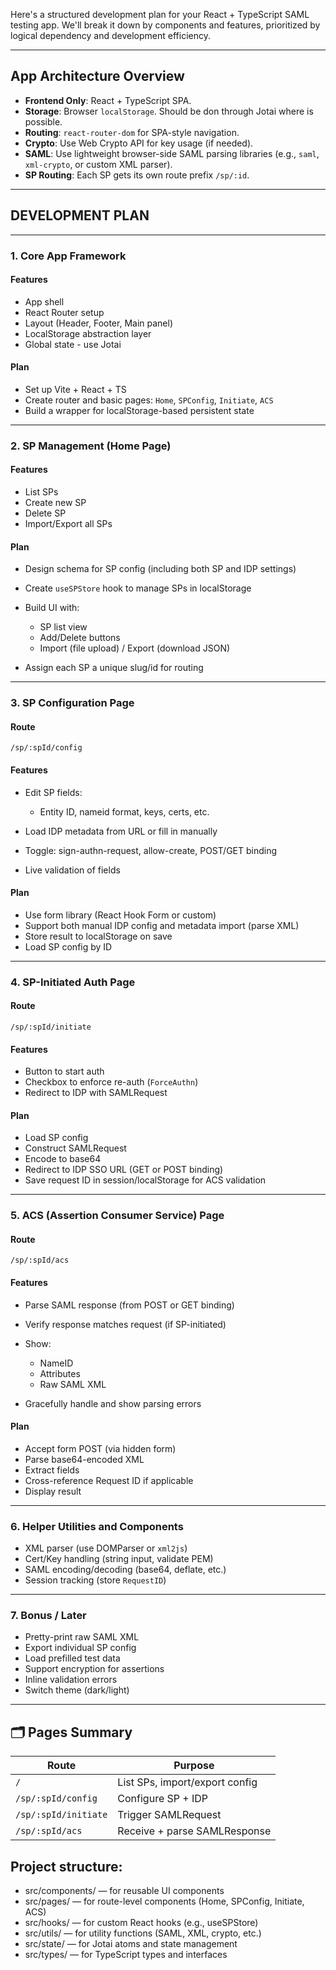 Here's a structured development plan for your React + TypeScript SAML testing app. We'll break it down by components and features, prioritized by logical dependency and development efficiency.

---

## App Architecture Overview

* **Frontend Only**: React + TypeScript SPA.
* **Storage**: Browser `localStorage`. Should be don through Jotai where is possible.
* **Routing**: `react-router-dom` for SPA-style navigation.
* **Crypto**: Use Web Crypto API for key usage (if needed).
* **SAML**: Use lightweight browser-side SAML parsing libraries (e.g., `saml`, `xml-crypto`, or custom XML parser).
* **SP Routing**: Each SP gets its own route prefix `/sp/:id`.

---

## DEVELOPMENT PLAN

---

### 1. **Core App Framework**

#### Features

* App shell
* React Router setup
* Layout (Header, Footer, Main panel)
* LocalStorage abstraction layer
* Global state - use Jotai

#### Plan

* Set up Vite + React + TS
* Create router and basic pages: `Home`, `SPConfig`, `Initiate`, `ACS`
* Build a wrapper for localStorage-based persistent state

---

### 2. **SP Management (Home Page)**

#### Features

* List SPs
* Create new SP
* Delete SP
* Import/Export all SPs

#### Plan

* Design schema for SP config (including both SP and IDP settings)
* Create `useSPStore` hook to manage SPs in localStorage
* Build UI with:

  * SP list view
  * Add/Delete buttons
  * Import (file upload) / Export (download JSON)
* Assign each SP a unique slug/id for routing

---

### 3. **SP Configuration Page**

#### Route

`/sp/:spId/config`

#### Features

* Edit SP fields:

  * Entity ID, nameid format, keys, certs, etc.
* Load IDP metadata from URL or fill in manually
* Toggle: sign-authn-request, allow-create, POST/GET binding
* Live validation of fields

#### Plan

* Use form library (React Hook Form or custom)
* Support both manual IDP config and metadata import (parse XML)
* Store result to localStorage on save
* Load SP config by ID

---

### 4. **SP-Initiated Auth Page**

#### Route

`/sp/:spId/initiate`

#### Features

* Button to start auth
* Checkbox to enforce re-auth (`ForceAuthn`)
* Redirect to IDP with SAMLRequest

#### Plan

* Load SP config
* Construct SAMLRequest
* Encode to base64
* Redirect to IDP SSO URL (GET or POST binding)
* Save request ID in session/localStorage for ACS validation

---

### 5. **ACS (Assertion Consumer Service) Page**

#### Route

`/sp/:spId/acs`

#### Features

* Parse SAML response (from POST or GET binding)
* Verify response matches request (if SP-initiated)
* Show:

  * NameID
  * Attributes
  * Raw SAML XML
* Gracefully handle and show parsing errors

#### Plan

* Accept form POST (via hidden form)
* Parse base64-encoded XML
* Extract fields
* Cross-reference Request ID if applicable
* Display result

---

### 6. **Helper Utilities and Components**

* XML parser (use DOMParser or `xml2js`)
* Cert/Key handling (string input, validate PEM)
* SAML encoding/decoding (base64, deflate, etc.)
* Session tracking (store `RequestID`)

---

### 7. **Bonus / Later**

* Pretty-print raw SAML XML
* Export individual SP config
* Load prefilled test data
* Support encryption for assertions
* Inline validation errors
* Switch theme (dark/light)

---

## 🗂 Pages Summary

| Route                | Purpose                        |
| -------------------- | ------------------------------ |
| `/`                  | List SPs, import/export config |
| `/sp/:spId/config`   | Configure SP + IDP             |
| `/sp/:spId/initiate` | Trigger SAMLRequest            |
| `/sp/:spId/acs`      | Receive + parse SAMLResponse   |


## Project structure:
* src/components/ — for reusable UI components
* src/pages/ — for route-level components (Home, SPConfig, Initiate, ACS)
* src/hooks/ — for custom React hooks (e.g., useSPStore)
* src/utils/ — for utility functions (SAML, XML, crypto, etc.)
* src/state/ — for Jotai atoms and state management
* src/types/ — for TypeScript types and interfaces